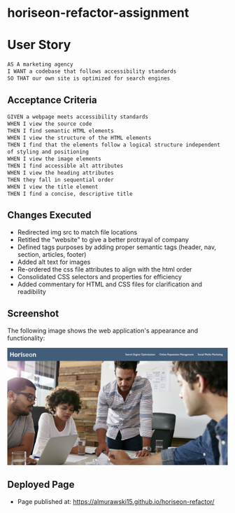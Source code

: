 # horiseon-refactor-assignment

# User Story

```
AS A marketing agency
I WANT a codebase that follows accessibility standards
SO THAT our own site is optimized for search engines
```

## Acceptance Criteria

```
GIVEN a webpage meets accessibility standards
WHEN I view the source code
THEN I find semantic HTML elements
WHEN I view the structure of the HTML elements
THEN I find that the elements follow a logical structure independent of styling and positioning
WHEN I view the image elements
THEN I find accessible alt attributes
WHEN I view the heading attributes
THEN they fall in sequential order
WHEN I view the title element
THEN I find a concise, descriptive title
```
## Changes Executed  

* Redirected img src to match file locations 
* Retitled the "website" to give a better protrayal of company 
* Defined tags purposes by adding proper semantic tags (header, nav, section, articles, footer)
* Added alt text for images 
* Re-ordered the css file attributes to align with the html order
* Consolidated CSS selectors and properties for efficiency 
* Added commentary for HTML and CSS files for clarification and readibility 

## Screenshot

The following image shows the web application's appearance and functionality:

![horiseon-refactor](./screen-grab.PNG)


## Deployed Page 

* Page published at: https://almurawski15.github.io/horiseon-refactor/